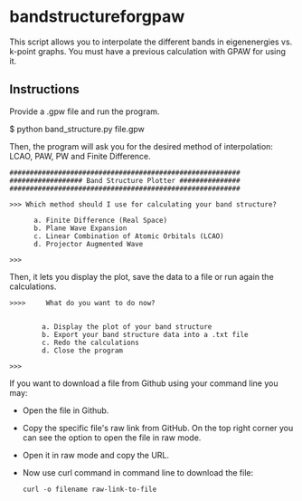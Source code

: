 # bandstructureforgpaw
This script allows you to interpolate the different bands in eigenenergies vs. k-point graphs. You must have a previous calculation with GPAW for using it.

## Instructions

Provide a .gpw file and run the program. 

$ python band_structure.py file.gpw

Then, the program will ask you for the desired method of interpolation: LCAO, PAW, PW and Finite Difference.

```
#########################################################
################## Band Structure Plotter ###############
#########################################################

>>> Which method should I use for calculating your band structure?

      a. Finite Difference (Real Space)
      b. Plane Wave Expansion
      c. Linear Combination of Atomic Orbitals (LCAO)
      d. Projector Augmented Wave

>>>
```
Then, it lets you display the plot, save the data to a file or run again the calculations.

```
>>>>     What do you want to do now?


        a. Display the plot of your band structure
        b. Export your band structure data into a .txt file
        c. Redo the calculations
        d. Close the program

>>> 

```
If you want to download a file from Github using your command line you may:

* Open the file in Github.

* Copy the specific file's raw link from GitHub. On the top right corner you can see the option to open the file in raw mode.

* Open it in raw mode and copy the URL.

* Now use curl command in command line to download the file:

      curl -o filename raw-link-to-file





